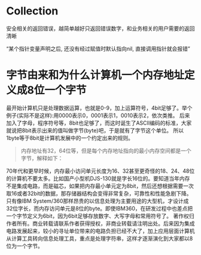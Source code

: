 # Collection

安全相关的返回错误，越简单越好只返回错误数字，和业务相关的用户需要的返回清晰

“某个指针变量声明之后, 还没有经过赋值时默认指向nil, 直接调用指针就会报错”

# 字节由来和为什么计算机一个内存地址定义成8位一个字节

最开始计算机只是处理数据运算，也就是0-9，加上运算符号，4bit足够了。举个例子(实际不是这样):用0000表示0，0001表示1，0010表示2，依次类推。
后来加入了字母，程序符号等，8bit也足够了，而这时诞生了ASCII编码的标准，大家就说把8bit表示出来的值叫做字节(byte)吧，于是就有了字节这个单位。
所以1byte等于8bit是计算机发展中的一个约定出来的规则。

>内存地址有32，64位等，但是每个内存地址指向的最小内存空间都是一个字节，解释如下：

70年代和更早时候，内存最小访问单元长度为16、32甚至更奇怪的18、24、48位的计算机不要太多。比如国产小型机DJS-130就是字长16位的。要知道当年内存不是集成电路，而是磁芯，如果把内存最小单元定为8bit，然后还想根据需要一次取16或者32bit的数据，那存储器结构会变得非常复杂，可靠性和性能急剧下降。只有像IBM System/360那样昂贵的以信息处理为主要用途的大型机，才设计成32位字长，而内存访问单元是8位的byte。即使IBM360，在研发过程中也差点把一个字节定义为6bit，因为6bit足够存放数字、大写字母和常用符号了。
著作权归作者所有。商业转载请联系作者获得授权，非商业转载请注明出处。后来因为集成电路发展起来，较小的寻址单位带来的电路负担已经不大了，加上应用层面计算机从计算工具转向信息处理工具，重点是处理字符串，这样才逐渐演化到大家都以8位为一个字节。